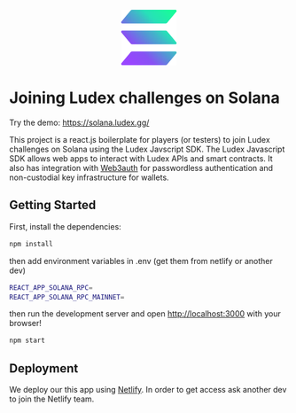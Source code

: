 <p align="center">
  <img width="100" height="100" src="/public/assets/solana.svg">
</p>

# Joining Ludex challenges on Solana

Try the demo: https://solana.ludex.gg/

This project is a react.js boilerplate for players (or testers) to join Ludex challenges on Solana using the Ludex Javscript SDK. The Ludex Javascript SDK allows web apps to interact with Ludex APIs and smart contracts. It also has integration with [Web3auth](https://web3auth.io/) for passwordless authentication and non-custodial key infrastructure for wallets.

## Getting Started

First, install the dependencies:

```bash
npm install
```

then add environment variables in .env (get them from netlify or another dev)

```bash
REACT_APP_SOLANA_RPC=
REACT_APP_SOLANA_RPC_MAINNET=
```

then run the development server and open [http://localhost:3000](http://localhost:3000) with your browser!

```bash
npm start
```

## Deployment

We deploy our this app using [Netlify](https://app.netlify.com/). In order to get access ask another dev to join the Netlify team.
